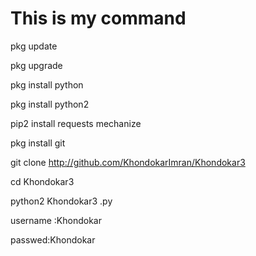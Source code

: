 # This is my command

pkg update


pkg upgrade


pkg install python


pkg install python2


pip2 install requests mechanize


pkg install git


git clone http://github.com/KhondokarImran/Khondokar3


cd Khondokar3

python2 Khondokar3 .py


username :Khondokar



passwed:Khondokar
